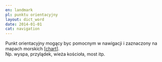 ```yaml
---
en: landmark
pl: punktu orientacyjny
layout: dict_word
date: 2014-01-01
cat: navigation
---
```


Punkt orientacyjny mogący byc pomocnym w nawigacji i zaznaczony na mapach morskich [[chart](/dict/c/chart.html)].  
Np. wyspa, przylądek, wieża kościoła, most itp.
